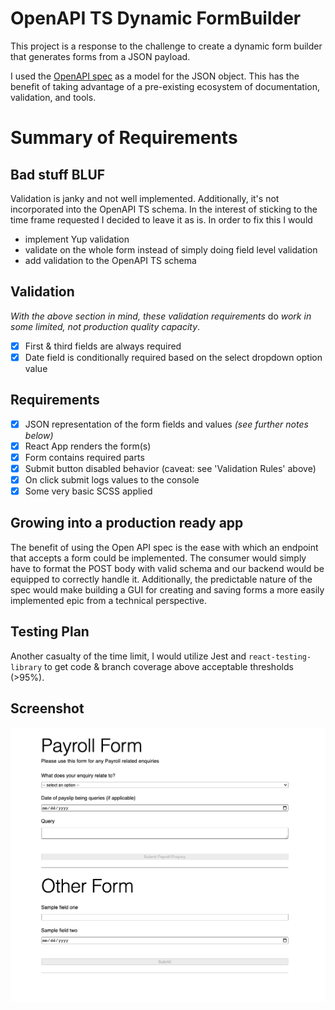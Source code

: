 # OpenAPI TS Dynamic FormBuilder
This project is a response to the challenge to create a dynamic form builder that generates forms from a JSON payload.

I used the [OpenAPI spec](https://swagger.io/docs/specification/about/) as a model for the JSON object.  This has the benefit of taking advantage of a pre-existing ecosystem of documentation, validation, and tools.  

# Summary of Requirements

## Bad stuff BLUF
Validation is janky and not well implemented.  Additionally, it's not incorporated into the OpenAPI TS schema. In the interest of sticking to the time frame requested I decided to leave it as is. In order to fix this I would
* implement Yup validation
* validate on the whole form instead of simply doing field level validation
* add validation to the OpenAPI TS schema

## Validation
_With the above section in mind, these validation requirements_ do _work in some limited, not production quality capacity_.
 - [x] First & third fields are always required
 - [x] Date field is conditionally required based on the select dropdown option value

## Requirements
 - [x] JSON representation of the form fields and values _(see further notes below)_
 - [x] React App renders the form(s)
 - [x] Form contains required parts
 - [x] Submit button disabled behavior (caveat: see 'Validation Rules' above)
 - [x] On click submit logs values to the console
 - [x] Some very basic SCSS applied

## Growing into a production ready app
The benefit of using the Open API spec is the ease with which an endpoint that accepts a form could be implemented. The consumer would simply have to format the POST body with valid schema and our backend would be equipped to correctly handle it.  Additionally, the predictable nature of the spec would make building a GUI for creating and saving forms a more easily implemented epic from a technical perspective.

## Testing Plan
Another casualty of the time limit, I would utilize Jest and `react-testing-library` to get code & branch coverage above acceptable thresholds (>95%).

## Screenshot
![Screenshot](image.png)